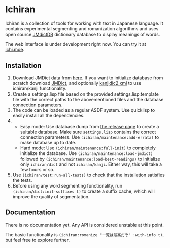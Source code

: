 # Ichiran

Ichiran is a collection of tools for working with text in Japanese language. It contains experimental segmenting and romanization algorithms and uses open source [JMdictDB](http://edrdg.org/~smg/) dictionary database to display meanings of words.

The web interface is under development right now. You can try it at [ichi.moe](http://ichi.moe).

## Installation

1. Download JMDict data from [here](https://gitlab.com/yamagoya/jmdictdb/-/tree/master/jmdictdb/data). If you want to initialize database from scratch download [JMDict](ftp://ftp.monash.edu.au/pub/nihongo/JMdict.gz), and optionally [kanjidic2.xml](http://www.csse.monash.edu.au/~jwb/kanjidic2/kanjidic2.xml.gz) to use ichiran/kanji functionality.
2. Create a settings.lisp file based on the provided settings.lisp.template file with the correct paths to the abovementioned files and the database connection parameters.
3. The code can be loaded as a regular ASDF system. Use quicklisp to easily install all the dependencies. 
4.
   * Easy mode: Use database dump from [the release page](https://github.com/tshatrov/ichiran/releases) to create a suitable database. Make sure ```settings.lisp``` contains the correct connection parameters. Use ```(ichiran/maintenance:add-errata)``` to make database up to date.
   * Hard mode: Use ```(ichiran/maintenance:full-init)``` to completely initialize the database. Use ```(ichiran/maintenance:load-jmdict)``` followed by ```(ichiran/maintenance:load-best-readings)``` to initialize only `ichiran/dict` and not `ichiran/kanji`. Either way, this will take a few hours or so.
5. Use ```(ichiran/test:run-all-tests)``` to check that the installation satisfies the tests.
6. Before using any word segmenting functionality, run ```(ichiran/dict:init-suffixes t)``` to create a suffix cache, which will improve the quality of segmentation.

## Documentation

There is no documentation yet. Any API is considered unstable at this point.

The basic functionality is ```(ichiran:romanize "一覧は最高だぞ" :with-info t)```, but feel free to explore further.
